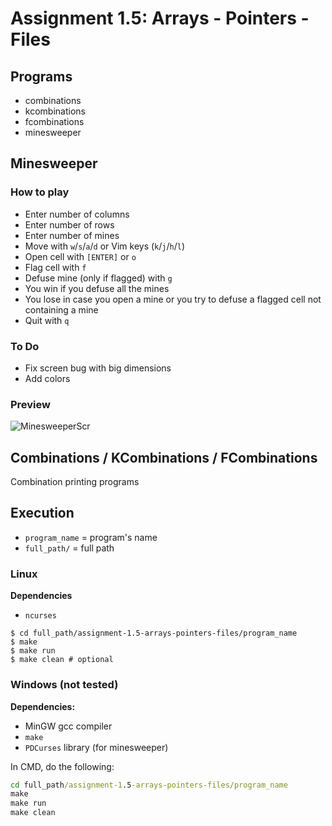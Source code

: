 # Assignment 1.5: Arrays - Pointers - Files

## Programs

* combinations
* kcombinations
* fcombinations
* minesweeper

## Minesweeper

### How to play

* Enter number of columns
* Enter number of rows
* Enter number of mines
* Move with `w`/`s`/`a`/`d` or Vim keys (`k`/`j`/`h`/`l`)
* Open cell with `[ENTER]` or `o`
* Flag cell with `f`
* Defuse mine (only if flagged) with `g`
* You win if you defuse all the mines
* You lose in case you open a mine or you try to defuse a flagged cell not containing a mine
* Quit with `q`

### To Do

* Fix screen bug with big dimensions
* Add colors

### Preview

![MinesweeperScr](https://user-images.githubusercontent.com/54286563/72887644-cad7c500-3d14-11ea-8b8b-7e91df4806ab.png)

## Combinations / KCombinations / FCombinations

Combination printing programs

## Execution

* `program_name` = program's name
* `full_path/` = full path

### Linux

**Dependencies**
* `ncurses`

```shell
$ cd full_path/assignment-1.5-arrays-pointers-files/program_name
$ make
$ make run
$ make clean # optional
```

### Windows (not tested)

**Dependencies:**   
* MinGW gcc compiler
* `make`
* `PDCurses` library (for minesweeper)

In CMD, do the following:

```bat
cd full_path/assignment-1.5-arrays-pointers-files/program_name
make
make run
make clean
```